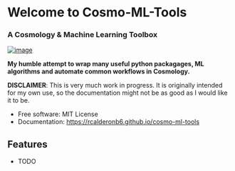 # Welcome to Cosmo-ML-Tools
### A Cosmology & Machine Learning Toolbox

[![image](https://img.shields.io/pypi/v/cosmo_ml_tools.svg)](https://pypi.python.org/pypi/cosmo-ml-tools)

**My humble attempt to wrap many useful python packagages, ML algorithms and automate common workflows in Cosmology.**

**DISCLAIMER**: This is very much work in progress. It is originally intended for my own use, so the documentation might not be as good as I would like it to be.

-   Free software: MIT License
-   Documentation: https://rcalderonb6.github.io/cosmo-ml-tools
    

## Features

-   TODO
